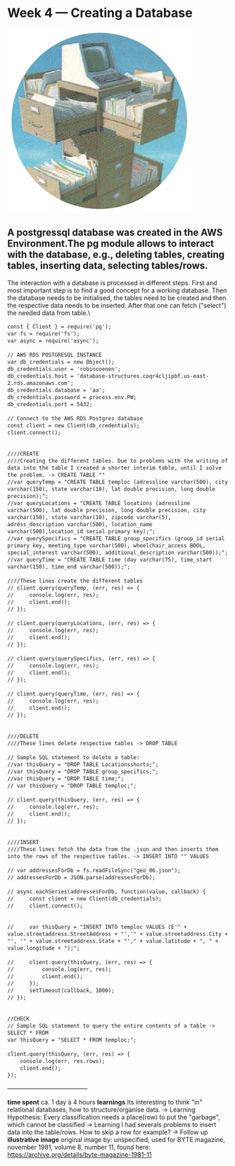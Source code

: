 Week 4 — Creating a Database
==========================

![alt text](./illustrative_image_4.png)


## A postgressql database was created in the AWS Environment.The pg module allows to interact with the database, e.g., deleting tables, creating tables, inserting data, selecting tables/rows.

The interaction with a database is processed in different steps. First and most important step is to find a good concept for a working database.
Then the database needs to be initialised, the tables need to be created and then the respective data needs to be inserted.
After that one can fetch ("select") the needed data from table.\


```
const { Client } = require('pg');
var fs = require('fs');
var async = require('async');

// AWS RDS POSTGRESQL INSTANCE
var db_credentials = new Object();
db_credentials.user = 'robincoenen';
db_credentials.host = 'database-structures.coqr4cljipbf.us-east-2.rds.amazonaws.com';
db_credentials.database = 'aa';
db_credentials.password = process.env.PW;       
db_credentials.port = 5432;

// Connect to the AWS RDS Postgres database
const client = new Client(db_credentials);
client.connect();


////CREATE
////Creating the different tables. Due to problems with the writing of data into the table I created a shorter interim table, until I solve the problem. -> CREATE TABLE ""
//var queryTemp = "CREATE TABLE temploc (adressline varchar(500), city varchar(150), state varchar(10), lat double precision, long double precision);";
//var queryLocations = "CREATE TABLE locations (adressline varchar(500), lat double precision, long double precision, city varchar(150), state varchar(10), zipcode varchar(5), adress_description varchar(500), location_name varchar(500),location_id serial primary key);";
//var querySpecifics = "CREATE TABLE group_specifics (group_id serial primary key, meeting_type varchar(500), wheelchair_access BOOL, special_interest varchar(500), additional_description varchar(500));";
//var queryTime = "CREATE TABLE time (day varchar(75), time_start varchar(150), time_end varchar(500));";

////These lines create the different tables
// client.query(queryTemp, (err, res) => {
//     console.log(err, res);
//     client.end();
// });

// client.query(queryLocations, (err, res) => {
//     console.log(err, res);
//     client.end();
// });

// client.query(querySpecifics, (err, res) => {
//     console.log(err, res);
//     client.end();
// });

// client.query(queryTime, (err, res) => {
//     console.log(err, res);
//     client.end();
// });


////DELETE
////These lines delete respective tables -> DROP TABLE

// Sample SQL statement to delete a table: 
//var thisQuery = "DROP TABLE Locationsshorts;";
//var thisQuery = "DROP TABLE group_specifics;";
//var thisQuery = "DROP TABLE time;";
// var thisQuery = "DROP TABLE temploc;";

// client.query(thisQuery, (err, res) => {
//     console.log(err, res);
//     client.end();
// });


////INSERT
////These lines fetch the data from the .json and then inserts them into the rows of the respective tables. -> INSERT INTO "" VALUES

// var addressesForDb = fs.readFileSync("geo_06.json");
// addressesForDb = JSON.parse(addressesForDb);

// async.eachSeries(addressesForDb, function(value, callback) {
//     const client = new Client(db_credentials);
//     client.connect();
    
    
//     var thisQuery = "INSERT INTO temploc VALUES (E'" + value.streetaddress.StreetAddress + "','" + value.streetaddress.City + "', '" + value.streetaddress.State + "'," + value.latitude + ", " + value.longitude + ");";

//     client.query(thisQuery, (err, res) => {
//         console.log(err, res);
//         client.end();
//     });
//     setTimeout(callback, 1000); 
// });


//CHECK
// Sample SQL statement to query the entire contents of a table -> SELECT * FROM
var thisQuery = "SELECT * FROM temploc;";

client.query(thisQuery, (err, res) => {
    console.log(err, res.rows);
    client.end();
});
```

––––––––––––––––––––––––––

**time spent**
ca. 1 day à 4 hours 
**learnings**
Its interesting to think "in" relational databases, how to structure/organise data.  -> Learning
Hypothesis: Every classification needs a place(row) to put the "garbage", which cannot be classified -> Learning
I had severals problems to insert data into the table/rows. How to skip a row for example? -> Follow up
**illustrative image**
original image by: unspecified, 
used for BYTE magazine, 
november 1981, volume 8, number 11, 
found here: https://archive.org/details/byte-magazine-1981-11

 
